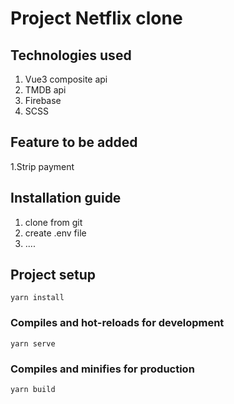 # Project Netflix clone


## Technologies used
1. Vue3 composite api
2. TMDB api
3. Firebase
4. SCSS

##  Feature to be added
1.Strip payment


##  Installation guide
1. clone from git
2. create .env file
3. ....



## Project setup
```
yarn install
```

### Compiles and hot-reloads for development
```
yarn serve
```

### Compiles and minifies for production
```
yarn build
```
 
 

